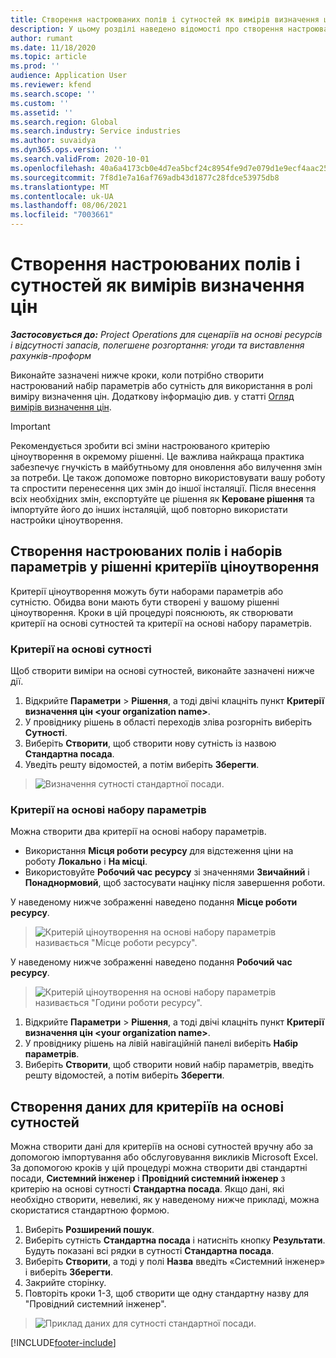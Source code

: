 ```yaml
---
title: Створення настроюваних полів і сутностей як вимірів визначення цін
description: У цьому розділі наведено відомості про створення настроюваних наборів параметрів або сутностей.
author: rumant
ms.date: 11/18/2020
ms.topic: article
ms.prod: ''
audience: Application User
ms.reviewer: kfend
ms.search.scope: ''
ms.custom: ''
ms.assetid: ''
ms.search.region: Global
ms.search.industry: Service industries
ms.author: suvaidya
ms.dyn365.ops.version: ''
ms.search.validFrom: 2020-10-01
ms.openlocfilehash: 40a6a4173cb0e4d7ea5bcf24c8954fe9d7e079d1e9ecf4aac252b5133f12d3ff
ms.sourcegitcommit: 7f8d1e7a16af769adb43d1877c28fdce53975db8
ms.translationtype: MT
ms.contentlocale: uk-UA
ms.lasthandoff: 08/06/2021
ms.locfileid: "7003661"
---
```

# <a name="create-custom-fields-and-entities-as-pricing-dimensions"></a>Створення настроюваних полів і сутностей як вимірів визначення цін

_**Застосовується до:** Project Operations для сценаріїв на основі ресурсів і відсутності запасів, полегшене розгортання: угоди та виставлення рахунків-проформ_

Виконайте зазначені нижче кроки, коли потрібно створити настроюваний набір параметрів або сутність для використання в ролі виміру визначення цін. Додаткову інформацію див. у статті [Огляд вимірів визначення цін](pricing-dimensions-overview.md).  

> [!IMPORTANT]
> Рекомендується зробити всі зміни настроюваного критерію ціноутворення в окремому рішенні. Це важлива найкраща практика забезпечує гнучкість в майбутньому для оновлення або вилучення змін за потреби. Це також допоможе повторно використовувати вашу роботу та спростити перенесення цих змін до іншої інсталяції. Після внесення всіх необхідних змін, експортуйте це рішення як **Кероване рішення** та імпортуйте його до інших інсталяцій, щоб повторно використати настройки ціноутворення.

  
## <a name="create-custom-fields-and-option-sets-in-the-pricing-dimension-solution"></a>Створення настроюваних полів і наборів параметрів у рішенні критеріїв ціноутворення

Критерії ціноутворення можуть бути наборами параметрів або сутністю. Обидва вони мають бути створені у вашому рішенні ціноутворення. Кроки в цій процедурі пояснюють, як створювати критерії на основі сутностей та критерії на основі набору параметрів.

### <a name="entity-based-dimensions"></a>Критерії на основі сутності
Щоб створити виміри на основі сутностей, виконайте зазначені нижче дії.

1. Відкрийте **Параметри** > **Рішення**, а тоді двічі клацніть пункт **Критерії визначення цін \<your organization name>**.
2. У провіднику рішень в області переходів зліва розгорніть виберіть **Сутності**.
3. Виберіть **Створити**, щоб створити нову сутність із назвою **Стандартна посада**. 
4. Уведіть решту відомостей, а потім виберіть **Зберегти**.

> ![Визначення сутності стандартної посади.](media/Standard-Title-entity-definition.png)

### <a name="option-set-based-dimensions"></a>Критерії на основі набору параметрів 
Можна створити два критерії на основі набору параметрів. 

- Використання **Місця роботи ресурсу** для відстеження ціни на роботу **Локально** і **На місці**. 
- Використовуйте **Робочий час ресурсу** зі значеннями **Звичайний** і **Понаднормовий**, щоб застосувати націнку після завершення роботи.

У наведеному нижче зображенні наведено подання **Місце роботи ресурсу**. 

> ![Критерій ціноутворення на основі набору параметрів називається "Місце роботи ресурсу".](media/Option-set-PD-called-Resource-Work-Location.png)

У наведеному нижче зображенні наведено подання **Робочий час ресурсу**. 

> ![Критерій ціноутворення на основі набору параметрів називається "Години роботи ресурсу".](media/Option-set-PD-called-Resource-Work-Hours.png)

1. Відкрийте **Параметри** > **Рішення**, а тоді двічі клацніть пункт **Критерії визначення цін \<your organization name>**. 
2. У провіднику рішень на лівій навігаційній панелі виберіть **Набір параметрів**. 
3. Виберіть **Створити**, щоб створити новий набір параметрів, введіть решту відомостей, а потім виберіть **Зберегти**.

## <a name="create-data-for-entity-based-dimensions"></a>Створення даних для критеріїв на основі сутностей

Можна створити дані для критеріїв на основі сутностей вручну або за допомогою імпортування або обслуговування викликів Microsoft Excel. За допомогою кроків у цій процедурі можна створити дві стандартні посади, **Системний інженер** і **Провідний системний інженер** з критерію на основі сутності **Стандартна посада**. Якщо дані, які необхідно створити, невеликі, як у наведеному нижче прикладі, можна скористатися стандартною формою.

1. Виберіть **Розширений пошук**.
2. Виберіть сутність **Стандартна посада** і натисніть кнопку **Результати**. Будуть показані всі рядки в сутності **Стандартна посада**.
3. Виберіть **Створити**, а тоді у полі **Назва** введіть «Системний інженер» і виберіть **Зберегти**.
4. Закрийте сторінку. 
5. Повторіть кроки 1-3, щоб створити ще одну стандартну назву для "Провідний системний інженер".

> ![Приклад даних для сутності стандартної посади.](media/ST-data.png)


[!INCLUDE[footer-include](../includes/footer-banner.md)]
